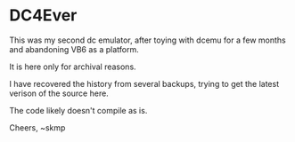 # DC4Ever

This was my second dc emulator, after toying with dcemu for a few months and abandoning VB6 as a platform.

It is here only for archival reasons.

I have recovered the history from several backups, trying to get the latest verison of the source here.

The code likely doesn't compile as is.

Cheers,
~skmp
